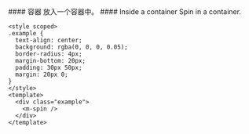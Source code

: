 <cn>
#### 容器
放入一个容器中。
</cn>

<us>
#### Inside a container
Spin in a container.
</us>

```vue
<style scoped>
.example {
  text-align: center;
  background: rgba(0, 0, 0, 0.05);
  border-radius: 4px;
  margin-bottom: 20px;
  padding: 30px 50px;
  margin: 20px 0;
}
</style>
<template>
  <div class="example">
    <m-spin />
  </div>
</template>
```
